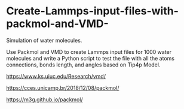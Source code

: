 # Create-Lammps-input-files-with-packmol-and-VMD-
Simulation of water molecules.

Use Packmol and VMD to create Lammps input files for 1000 water molecules and write a Python script to test the file with all the atoms connections, bonds length, and angles based on Tip4p Model.

https://www.ks.uiuc.edu/Research/vmd/

https://cces.unicamp.br/2018/12/08/packmol/

https://m3g.github.io/packmol/
